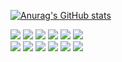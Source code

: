 
[![Anurag's GitHub stats](https://github-readme-stats.vercel.app/api?username=leechoiswim1&show_icons=true&theme=buefy)](https://github.com/anuraghazra/github-readme-stats)


<!--
**leechoiswim1/leechoiswim1** is a ✨ _special_ ✨ repository because its `README.md` (this file) appears on your GitHub profile.

Here are some ideas to get you started:

- 🔭 I’m currently working on ...
- 🌱 I’m currently learning ...
- 👯 I’m looking to collaborate on ...
- 🤔 I’m looking for help with ...
- 💬 Ask me about ...
- 📫 How to reach me: ...
- 😄 Pronouns: ...
- ⚡ Fun fact: ...
-->


<p>
<img src="https://img.shields.io/badge/HTML-d00000?style=flat-square&logo=HTML5&logoColor=white"/>
<img src="https://img.shields.io/badge/CSS-1a759f?style=flat-square&logo=CSS3&logoColor=white"/>
<img src="https://img.shields.io/badge/SCSS-CC6699?style=flat-square&logo=Sass&logoColor=white"/>
  <img src="https://img.shields.io/badge/styled%2Dcomponents-DB7093?style=flat-square&logo=styled%2Dcomponents&logoColor=white"/>
 <img src="https://img.shields.io/badge/fontawesome-339AF0?style=flat-squar&logo=fontawesome&logoColor=white">
<img src="https://img.shields.io/badge/bootstrap-7952B3?style=flat-squar&logo=bootstrap&logoColor=white">

<br />
<img src="https://img.shields.io/badge/Javascript-ffb13b?style=flat-square&logo=javascript&logoColor=white"/>
<img src="https://img.shields.io/badge/React-61DAFB?style=flat-square&logo=React&logoColor=white"/>

<img src="https://img.shields.io/badge/Redux-764ABC?style=flat-square&logo=Redux&logoColor=white"/>
 <img src="http://img.shields.io/badge/socket.io-010101?style=flat-square&logo=socket.io&logoColor=white"/>
  <img src="https://img.shields.io/badge/github-181717?style=flat-squar&logo=github&logoColor=white">
<img src="https://img.shields.io/badge/aws-232F3E?style=flat-squar&logo=aws&logoColor=white">




</p>
